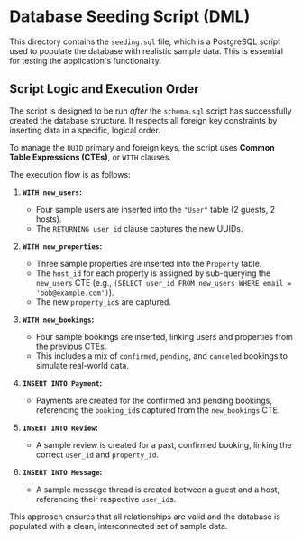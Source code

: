 # Database Seeding Script (DML)

This directory contains the `seeding.sql` file, which is a PostgreSQL script used to populate the database with realistic sample data. This is essential for testing the application's functionality.

## Script Logic and Execution Order

The script is designed to be run *after* the `schema.sql` script has successfully created the database structure. It respects all foreign key constraints by inserting data in a specific, logical order.

To manage the `UUID` primary and foreign keys, the script uses **Common Table Expressions (CTEs)**, or `WITH` clauses.

The execution flow is as follows:

1.  **`WITH new_users`:**
    * Four sample users are inserted into the `"User"` table (2 guests, 2 hosts).
    * The `RETURNING user_id` clause captures the new UUIDs.

2.  **`WITH new_properties`:**
    * Three sample properties are inserted into the `Property` table.
    * The `host_id` for each property is assigned by sub-querying the `new_users` CTE (e.g., `(SELECT user_id FROM new_users WHERE email = 'bob@example.com')`).
    * The new `property_id`s are captured.

3.  **`WITH new_bookings`:**
    * Four sample bookings are inserted, linking users and properties from the previous CTEs.
    * This includes a mix of `confirmed`, `pending`, and `canceled` bookings to simulate real-world data.

4.  **`INSERT INTO Payment`:**
    * Payments are created for the confirmed and pending bookings, referencing the `booking_id`s captured from the `new_bookings` CTE.

5.  **`INSERT INTO Review`:**
    * A sample review is created for a past, confirmed booking, linking the correct `user_id` and `property_id`.

6.  **`INSERT INTO Message`:**
    * A sample message thread is created between a guest and a host, referencing their respective `user_id`s.

This approach ensures that all relationships are valid and the database is populated with a clean, interconnected set of sample data.
